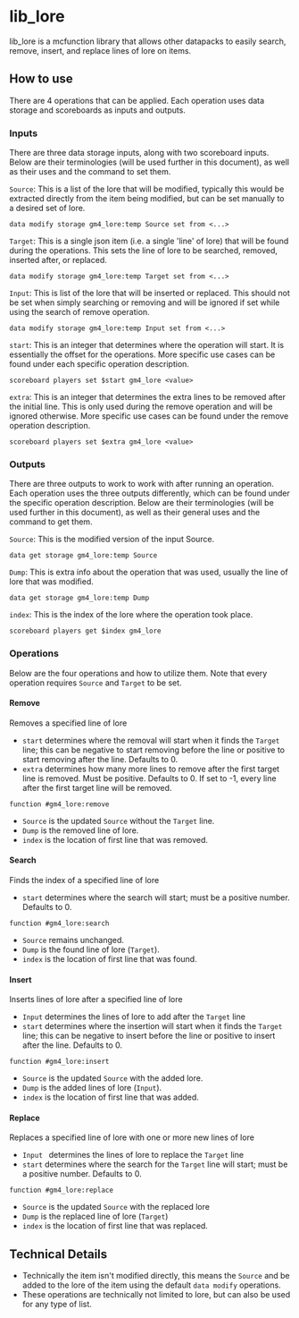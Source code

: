 # lib_lore
lib_lore is a mcfunction library that allows other datapacks to easily search, remove, insert, and replace lines of lore on items.

## How to use
There are 4 operations that can be applied. Each operation uses data storage and scoreboards as inputs and outputs.

### Inputs
There are three data storage inputs, along with two scoreboard inputs. Below are their terminologies (will be used further in this document), as well as their uses and the command to set them.

`Source`: This is a list of the lore that will be modified, typically this would be extracted directly from the item being modified, but can be set manually to a desired set of lore.
```mcfunction
data modify storage gm4_lore:temp Source set from <...>
```

`Target`: This is a single json item (i.e. a single 'line' of lore) that will be found during the operations. This sets the line of lore to be searched, removed, inserted after, or replaced.
```mcfunction
data modify storage gm4_lore:temp Target set from <...>
```

`Input`: This is list of the lore that will be inserted or replaced. This should not be set when simply searching or removing and will be ignored if set while using the search of remove operation.
```mcfunction
data modify storage gm4_lore:temp Input set from <...>
```

`start`: This is an integer that determines where the operation will start. It is essentially the offset for the operations. More specific use cases can be found under each specific operation description.
```mcfunction
scoreboard players set $start gm4_lore <value>
```

`extra`: This is an integer that determines the extra lines to be removed after the initial line. This is only used during the remove operation and will be ignored otherwise. More specific use cases can be found under the remove operation description.
```mcfunction
scoreboard players set $extra gm4_lore <value>
```

### Outputs
There are three outputs to work to work with after running an operation. Each operation uses the three outputs differently, which can be found under the specific operation description. Below are their terminologies (will be used further in this document), as well as their general uses and the command to get them.

`Source`: This is the modified version of the input Source.
```mcfunction
data get storage gm4_lore:temp Source
```

`Dump`: This is extra info about the operation that was used, usually the line of lore that was modified.
```mcfunction
data get storage gm4_lore:temp Dump
```

`index`: This is the index of the lore where the operation took place.
```mcfunction
scoreboard players get $index gm4_lore
```


### Operations
Below are the four operations and how to utilize them. Note that every operation requires `Source` and `Target` to be set.

#### Remove
Removes a specified line of lore

- `start` determines where the removal will start when it finds the `Target` line; this can be negative to start removing before the line or positive to start removing after the line. Defaults to 0.
- `extra` determines how many more lines to remove after the first target line is removed. Must be positive. Defaults to 0. If set to -1, every line after the first target line will be removed.

```mcfunction
function #gm4_lore:remove
```

- `Source` is the updated `Source` without the `Target` line.
- `Dump` is the removed line of lore.
- `index` is the location of first line that was removed.


#### Search
Finds the index of a specified line of lore
- `start` determines where the search will start; must be a positive number. Defaults to 0.

```mcfunction
function #gm4_lore:search
```

- `Source` remains unchanged.
- `Dump` is the found line of lore (`Target`).
- `index` is the location of first line that was found.


#### Insert
Inserts lines of lore after a specified line of lore

- `Input` determines the lines of lore to add after the `Target` line
- `start` determines where the insertion will start when it finds the `Target` line; this can be negative to insert before the line or positive to insert after the line. Defaults to 0.

```mcfunction
function #gm4_lore:insert
```

- `Source` is the updated `Source` with the added lore.
- `Dump` is the added lines of lore (`Input`).
- `index` is the location of first line that was added.


#### Replace
Replaces a specified line of lore with one or more new lines of lore

- `Input ` determines the lines of lore to replace the `Target` line
- `start` determines where the search for the `Target` line will start; must be a positive number. Defaults to 0.

```mcfunction
function #gm4_lore:replace
```

- `Source` is the updated `Source` with the replaced lore
- `Dump` is the replaced line of lore (`Target`)
- `index` is the location of first line that was replaced.

## Technical Details
- Technically the item isn't modified directly, this means the `Source` and be added to the lore of the item using the default `data modify` operations.
- These operations are technically not limited to lore, but can also be used for any type of list.
